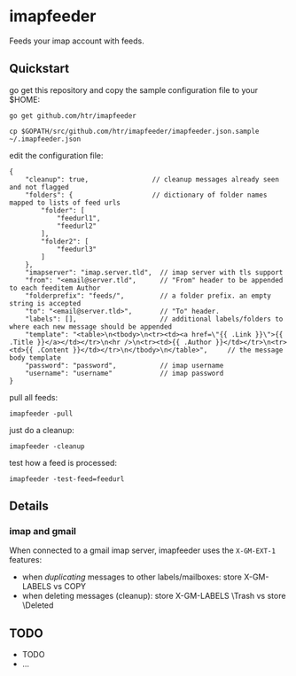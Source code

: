 imapfeeder
==========

Feeds your imap account with feeds.



Quickstart
----------


go get this repository and copy the sample configuration file to your $HOME:

```
go get github.com/htr/imapfeeder

cp $GOPATH/src/github.com/htr/imapfeeder/imapfeeder.json.sample ~/.imapfeeder.json
```

edit the configuration file:

```
{
    "cleanup": true,                // cleanup messages already seen and not flagged
    "folders": {                    // dictionary of folder names mapped to lists of feed urls
        "folder": [
            "feedurl1",
            "feedurl2"
        ],
        "folder2": [
            "feedurl3"
        ]
    },
    "imapserver": "imap.server.tld",  // imap server with tls support
    "from": "<email@server.tld",      // "From" header to be appended to each feeditem Author
    "folderprefix": "feeds/",         // a folder prefix. an empty string is accepted
    "to": "<email@server.tld>",       // "To" header.
    "labels": [],                     // additional labels/folders to where each new message should be appended
    "template": "<table>\n<tbody>\n<tr><td><a href=\"{{ .Link }}\">{{ .Title }}</a></td></tr>\n<hr />\n<tr><td>{{ .Author }}</td></tr>\n<tr><td>{{ .Content }}</td></tr>\n</tbody>\n</table>",     // the message body template
    "password": "password",           // imap username
    "username": "username"            // imap password
}

```


pull all feeds:

```
imapfeeder -pull
```

just do a cleanup:

```
imapfeeder -cleanup
```


test how a feed is processed:

```
imapfeeder -test-feed=feedurl
```


Details
-------


### imap and gmail

When connected to a gmail imap server, imapfeeder uses the `X-GM-EXT-1` features:

 * when *duplicating* messages to other labels/mailboxes: store X-GM-LABELS vs COPY
 * when deleting messages (cleanup): store X-GM-LABELS \Trash vs store \Deleted
 
 
TODO
----

* TODO
* ...








